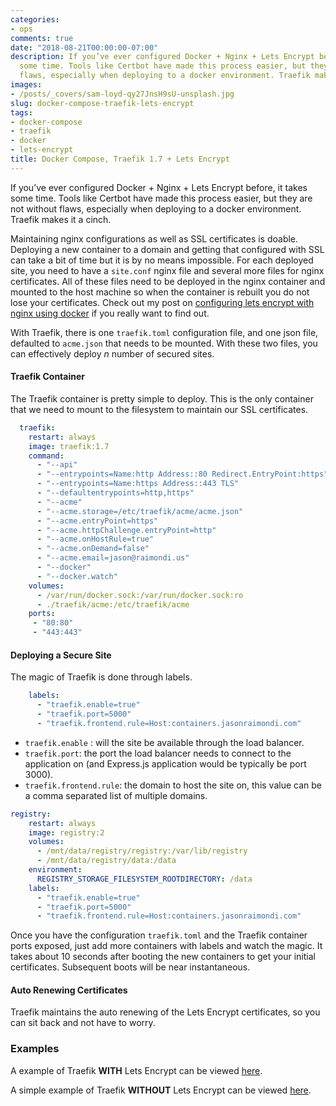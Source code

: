 ```yaml
---
categories:
- ops
comments: true
date: "2018-08-21T00:00:00-07:00"
description: If you’ve ever configured Docker + Nginx + Lets Encrypt before, it takes
  some time. Tools like Certbot have made this process easier, but they are not without
  flaws, especially when deploying to a docker environment. Traefik makes it a cinch.
images: 
- /posts/_covers/sam-loyd-qy27JnsH9sU-unsplash.jpg
slug: docker-compose-traefik-lets-encrypt
tags:
- docker-compose
- traefik
- docker
- lets-encrypt
title: Docker Compose, Traefik 1.7 + Lets Encrypt
---
```


If you’ve ever configured Docker + Nginx + Lets Encrypt before, it takes some time. Tools like Certbot have made this process easier, but they are not without flaws, especially when deploying to a docker environment. Traefik makes it a cinch.

Maintaining nginx configurations as well as  SSL certificates is doable. Deploying a new container to a domain and getting that configured with SSL can take a bit of time but it is by no means impossible. For each deployed site, you need to have a  `site.conf` nginx file and several more files for nginx certificates. All of these files need to be deployed in the nginx container and mounted to the host machine so when the container is rebuilt you do not lose your certificates. Check out my post on [configuring lets encrypt with nginx using docker](./2017-08-22-configure-ssl-lets-encrypt-nginx-docker.md) if you really want to find out.

With Traefik, there is one `traefik.toml` configuration file, and one json file, defaulted to `acme.json` that needs to be mounted. With these two files, you can effectively deploy *n* number of secured sites.

#### Traefik Container

The Traefik container is pretty simple to deploy. This is the only container that we need to mount to the filesystem to maintain our SSL certificates.

```yml
  traefik:
    restart: always
    image: traefik:1.7
    command:
      - "--api"
      - "--entrypoints=Name:http Address::80 Redirect.EntryPoint:https"
      - "--entrypoints=Name:https Address::443 TLS"
      - "--defaultentrypoints=http,https"
      - "--acme"
      - "--acme.storage=/etc/traefik/acme/acme.json"
      - "--acme.entryPoint=https"
      - "--acme.httpChallenge.entryPoint=http"
      - "--acme.onHostRule=true"
      - "--acme.onDemand=false"
      - "--acme.email=jason@raimondi.us"
      - "--docker"
      - "--docker.watch"
    volumes:
      - /var/run/docker.sock:/var/run/docker.sock:ro
      - ./traefik/acme:/etc/traefik/acme
    ports:
     - "80:80"
     - "443:443"
```

#### Deploying a Secure Site

The magic of Traefik is done through labels.

```yml
    labels:
      - "traefik.enable=true"
      - "traefik.port=5000"
      - "traefik.frontend.rule=Host:containers.jasonraimondi.com"
```

- `traefik.enable` : will the site be available through the load balancer.
- `traefik.port`:  the port the load balancer needs to connect to the application on (and Express.js application would be typically be port 3000).
- `traefik.frontend.rule`: the domain to host the site on, this value can be a comma separated list of multiple domains.

```yml
registry:
    restart: always
    image: registry:2
    volumes:
      - /mnt/data/registry/registry:/var/lib/registry
      - /mnt/data/registry/data:/data
    environment:
      REGISTRY_STORAGE_FILESYSTEM_ROOTDIRECTORY: /data
    labels:
      - "traefik.enable=true"
      - "traefik.port=5000"
      - "traefik.frontend.rule=Host:containers.jasonraimondi.com"
```

Once you have the configuration `traefik.toml` and the Traefik container  ports exposed, just add more containers with labels and watch the magic. It takes about 10 seconds after booting the new containers to get your initial certificates. Subsequent boots will be near instantaneous.

#### Auto Renewing Certificates

Traefik maintains the auto renewing of the Lets Encrypt certificates, so you can sit back and not have to worry.

### Examples

A example of Traefik **WITH** Lets Encrypt can be viewed [here](https://github.com/jasonraimondi/docker-compose-traefik-example/tree/master/lets-encrypt-example).

A simple example of Traefik **WITHOUT** Lets Encrypt can be viewed [here](https://github.com/jasonraimondi/docker-compose-traefik-example/tree/master/simple-example).

